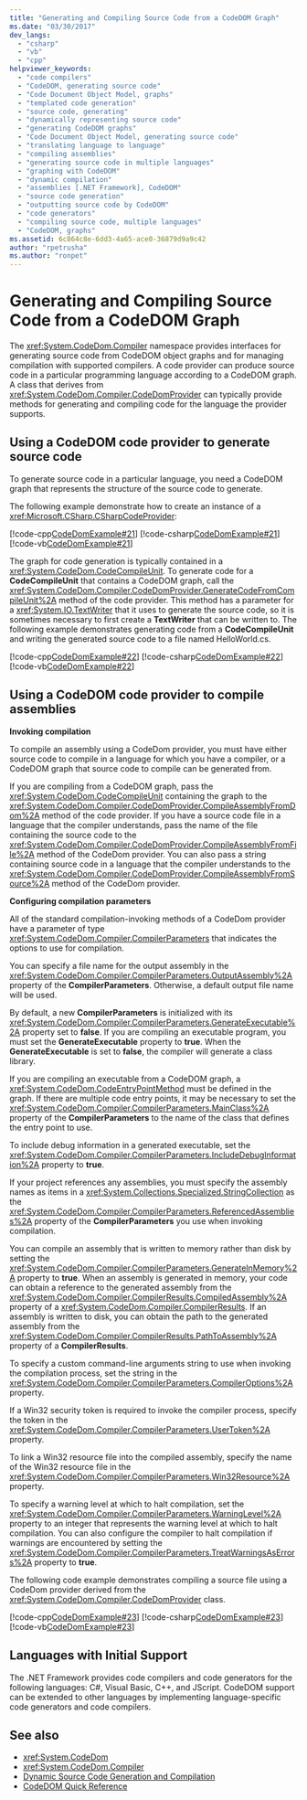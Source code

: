 ```yaml
---
title: "Generating and Compiling Source Code from a CodeDOM Graph"
ms.date: "03/30/2017"
dev_langs: 
  - "csharp"
  - "vb"
  - "cpp"
helpviewer_keywords: 
  - "code compilers"
  - "CodeDOM, generating source code"
  - "Code Document Object Model, graphs"
  - "templated code generation"
  - "source code, generating"
  - "dynamically representing source code"
  - "generating CodeDOM graphs"
  - "Code Document Object Model, generating source code"
  - "translating language to language"
  - "compiling assemblies"
  - "generating source code in multiple languages"
  - "graphing with CodeDOM"
  - "dynamic compilation"
  - "assemblies [.NET Framework], CodeDOM"
  - "source code generation"
  - "outputting source code by CodeDOM"
  - "code generators"
  - "compiling source code, multiple languages"
  - "CodeDOM, graphs"
ms.assetid: 6c864c8e-6dd3-4a65-ace0-36879d9a9c42
author: "rpetrusha"
ms.author: "ronpet"
---
```

# Generating and Compiling Source Code from a CodeDOM Graph
The <xref:System.CodeDom.Compiler> namespace provides interfaces for generating source code from CodeDOM object graphs and for managing compilation with supported compilers. A code provider can produce source code in a particular programming language according to a CodeDOM graph. A class that derives from <xref:System.CodeDom.Compiler.CodeDomProvider> can typically provide methods for generating and compiling code for the language the provider supports.  
  
## Using a CodeDOM code provider to generate source code  
 To generate source code in a particular language, you need a CodeDOM graph that represents the structure of the source code to generate.  
  
 The following example demonstrate how to create an instance of a <xref:Microsoft.CSharp.CSharpCodeProvider>:  
  
 [!code-cpp[CodeDomExample#21](../../../samples/snippets/cpp/VS_Snippets_CLR/CodeDomExample/CPP/source3.cpp#21)]
 [!code-csharp[CodeDomExample#21](../../../samples/snippets/csharp/VS_Snippets_CLR/CodeDomExample/CS/source3.cs#21)]
 [!code-vb[CodeDomExample#21](../../../samples/snippets/visualbasic/VS_Snippets_CLR/CodeDomExample/VB/source3.vb#21)]  
  
 The graph for code generation is typically contained in a <xref:System.CodeDom.CodeCompileUnit>. To generate code for a **CodeCompileUnit** that contains a CodeDOM graph, call the <xref:System.CodeDom.Compiler.CodeDomProvider.GenerateCodeFromCompileUnit%2A> method of the code provider. This method has a parameter for a <xref:System.IO.TextWriter> that it uses to generate the source code, so it is sometimes necessary to first create a **TextWriter** that can be written to. The following example demonstrates generating code from a **CodeCompileUnit** and writing the generated source code to a file named HelloWorld.cs.  
  
 [!code-cpp[CodeDomExample#22](../../../samples/snippets/cpp/VS_Snippets_CLR/CodeDomExample/CPP/source3.cpp#22)]
 [!code-csharp[CodeDomExample#22](../../../samples/snippets/csharp/VS_Snippets_CLR/CodeDomExample/CS/source3.cs#22)]
 [!code-vb[CodeDomExample#22](../../../samples/snippets/visualbasic/VS_Snippets_CLR/CodeDomExample/VB/source3.vb#22)]  
  
## Using a CodeDOM code provider to compile assemblies  
 **Invoking compilation**  
  
 To compile an assembly using a CodeDom provider, you must have either source code to compile in a language for which you have a compiler, or a CodeDOM graph that source code to compile can be generated from.  
  
 If you are compiling from a CodeDOM graph, pass the <xref:System.CodeDom.CodeCompileUnit> containing the graph to the <xref:System.CodeDom.Compiler.CodeDomProvider.CompileAssemblyFromDom%2A> method of the code provider. If you have a source code file in a language that the compiler understands, pass the name of the file containing the source code to the <xref:System.CodeDom.Compiler.CodeDomProvider.CompileAssemblyFromFile%2A> method of the CodeDom provider. You can also pass a string containing source code in a language that the compiler understands to the <xref:System.CodeDom.Compiler.CodeDomProvider.CompileAssemblyFromSource%2A> method of the CodeDom provider.  
  
 **Configuring compilation parameters**  
  
 All of the standard compilation-invoking methods of a CodeDom provider have a parameter of type <xref:System.CodeDom.Compiler.CompilerParameters> that indicates the options to use for compilation.  
  
 You can specify a file name for the output assembly in the <xref:System.CodeDom.Compiler.CompilerParameters.OutputAssembly%2A> property of the **CompilerParameters**. Otherwise, a default output file name will be used.  
  
 By default, a new **CompilerParameters** is initialized with its <xref:System.CodeDom.Compiler.CompilerParameters.GenerateExecutable%2A> property set to **false**. If you are compiling an executable program, you must set the **GenerateExecutable** property to **true**. When the **GenerateExecutable** is set to **false**, the compiler will generate a class library.  
  
 If you are compiling an executable from a CodeDOM graph, a <xref:System.CodeDom.CodeEntryPointMethod> must be defined in the graph. If there are multiple code entry points, it may be necessary to set the <xref:System.CodeDom.Compiler.CompilerParameters.MainClass%2A> property of the **CompilerParameters** to the name of the class that defines the entry point to use.  
  
 To include debug information in a generated executable, set the <xref:System.CodeDom.Compiler.CompilerParameters.IncludeDebugInformation%2A> property to **true**.  
  
 If your project references any assemblies, you must specify the assembly names as items in a <xref:System.Collections.Specialized.StringCollection> as the <xref:System.CodeDom.Compiler.CompilerParameters.ReferencedAssemblies%2A> property of the **CompilerParameters** you use when invoking compilation.  
  
 You can compile an assembly that is written to memory rather than disk by setting the <xref:System.CodeDom.Compiler.CompilerParameters.GenerateInMemory%2A> property to **true**. When an assembly is generated in memory, your code can obtain a reference to the generated assembly from the <xref:System.CodeDom.Compiler.CompilerResults.CompiledAssembly%2A> property of a <xref:System.CodeDom.Compiler.CompilerResults>. If an assembly is written to disk, you can obtain the path to the generated assembly from the <xref:System.CodeDom.Compiler.CompilerResults.PathToAssembly%2A> property of a **CompilerResults**.  
  
 To specify a custom command-line arguments string to use when invoking the compilation process, set the string in the <xref:System.CodeDom.Compiler.CompilerParameters.CompilerOptions%2A> property.  
  
 If a Win32 security token is required to invoke the compiler process, specify the token in the <xref:System.CodeDom.Compiler.CompilerParameters.UserToken%2A> property.  
  
 To link a Win32 resource file into the compiled assembly, specify the name of the Win32 resource file in the <xref:System.CodeDom.Compiler.CompilerParameters.Win32Resource%2A> property.  
  
 To specify a warning level at which to halt compilation, set the <xref:System.CodeDom.Compiler.CompilerParameters.WarningLevel%2A> property to an integer that represents the warning level at which to halt compilation. You can also configure the compiler to halt compilation if warnings are encountered by setting the <xref:System.CodeDom.Compiler.CompilerParameters.TreatWarningsAsErrors%2A> property to **true**.  
  
 The following code example demonstrates compiling a source file using a CodeDom provider derived from the <xref:System.CodeDom.Compiler.CodeDomProvider> class.  
  
 [!code-cpp[CodeDomExample#23](../../../samples/snippets/cpp/VS_Snippets_CLR/CodeDomExample/CPP/source3.cpp#23)]
 [!code-csharp[CodeDomExample#23](../../../samples/snippets/csharp/VS_Snippets_CLR/CodeDomExample/CS/source3.cs#23)]
 [!code-vb[CodeDomExample#23](../../../samples/snippets/visualbasic/VS_Snippets_CLR/CodeDomExample/VB/source3.vb#23)]  
  
## Languages with Initial Support  
 The .NET Framework provides code compilers and code generators for the following languages: C#, Visual Basic, C++, and JScript. CodeDOM support can be extended to other languages by implementing language-specific code generators and code compilers.  
  
## See also

- <xref:System.CodeDom>
- <xref:System.CodeDom.Compiler>
- [Dynamic Source Code Generation and Compilation](dynamic-source-code-generation-and-compilation.md)
- [CodeDOM Quick Reference](https://docs.microsoft.com/previous-versions/dotnet/netframework-4.0/f1dfsbhc(v=vs.100))
